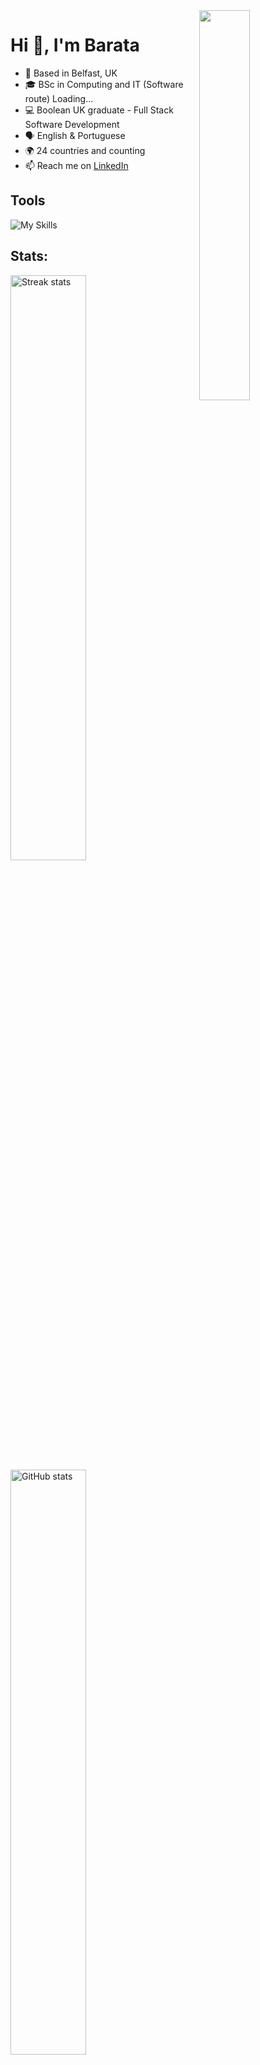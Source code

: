 <img align="right" src="https://user-images.githubusercontent.com/72984740/207438416-f283e595-2c87-40b0-a68e-5d0c5493d088.gif" width="40%" />

# Hi 👋, I'm Barata 

* 📍 Based in Belfast, UK
* 🎓 BSc in Computing and IT (Software route) Loading...
* 💻 Boolean UK graduate - Full Stack Software Development
* 🗣 English & Portuguese
* 🌍 24 countries and counting
* 📫 Reach me on [LinkedIn](https://www.linkedin.com/in/paulo-barata/)

## Tools

![My Skills](https://skills.thijs.gg/icons?i=typescript,nodejs,react,nextjs,java,python,prisma,postgres,express,vscode,git,github,jest,html,css)
 

## Stats:
  
<div>
  <img alt="Streak stats" src="https://github-readme-streak-stats.herokuapp.com/?user=pbara7a&theme=monokai" width="49%" />
&nbsp;
  <img alt="GitHub stats" src="https://github-readme-stats.vercel.app/api?username=pbara7a&count_private=true&theme=monokai&show_icons=true" width="49%" />
</div>

<img align="center" src="https://www.codewars.com/users/p_bara7a/badges/large" />

##

<p align="center">
  <img alt="bubbles" src="https://user-images.githubusercontent.com/72984740/207435364-d1151f39-a7e8-46e3-8ce8-0c704dda3869.gif" width="75%" />
</p>

<p align="center">
  <img alt="linda" src="https://user-images.githubusercontent.com/72984740/207435344-877459cd-de9c-477a-b44e-086670247541.gif" width="40%" />
  <img alt="love technology" src="https://user-images.githubusercontent.com/72984740/207434564-2856ced3-9b1d-4278-a85b-ee1483efd967.gif" width="40%" />
</p>
